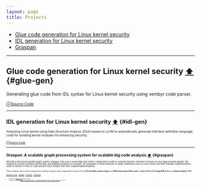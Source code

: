 ```yaml
---
layout: page
title: Projects
---
```


- [Glue code generation for Linux kernel security](#glue-gen) 
- [IDL generation for Linux kernel security](#idl-gen) 
- [Graspan](#graspan)

_____________

## Glue code generation for Linux kernel security <a href="#top">⬆</a> {#glue-gen}

<small>Generating glue code from IDL syntax for Linux kernel security using
vembyr code parser.

<small>[⊕Source Code](https://gitlab.flux.utah.edu/xcap/xcap-capability-linux/tree/dev_idl_4.8/tools/lcd/idl)


_____________

## IDL generation for Linux kernel security <a href="#top">⬆</a> {#idl-gen}
														
<small>Analyzing Linux kernel using Data Structure Analysis (DSA) based on LLVM to automatically generate interface definition language code for isolating kernel modules for enhancing security.

<!-- **⛁** Resources  -->
<small>[⊕Source Code](https://github.com/AftabHussain/DataStructureAnalysis/tree/dsa_llvm3.8) 



_____________

## Graspan: A scalable graph processing system for scalable big code analysis <a href="#top">⬆</a> {#graspan}

<small>We built a disk-based parallel graph system, Graspan, that uses a novel
edge-pair centric computation model to compute dynamic
transitive closures on very large program graphs.
We implement context-sensitive pointer/alias and dataflow analyses on Graspan. An evaluation of these analyses on
large codebases such as Linux shows that their Graspan
implementations scale to millions of lines of code and are
much simpler than their original implementations. 

<small>These analyses were used to augment the
existing checkers; these augmented checkers found **132 new NULL pointer bugs** and **1308 unnecessary NULL tests** in **Linux 4.4.0-rc5**, **PostgreSQL 8.3.9**, and **Apache httpd 2.2.18**.

<small>[⊕Source Code](https://github.com/Graspan/graspan-java) 
&nbsp;&nbsp;[⊕Paper](/documents/pubs/asplos17-graspan.pdf) 
&nbsp;&nbsp;[⊕Poster](/documents/pubs/asplos17-graspan-poster.pdf) 
&nbsp;&nbsp;[⊕Tutorial](/documents/pubs/asplos17-graspan-tutorial.pdf)

- <small>Accepted in [ASPLOS '17](http://novel.ict.ac.cn/ASPLOS2017/), Xi'an, China  
- <small>Featured in the tutorial, [Systemized Program Analyses: A Big Data Perspective on Static Analysis Scalability](http://web.cs.ucla.edu/~harryxu/asplos-tutorial/main.html), ASPLOS '17.  
		

    



	
